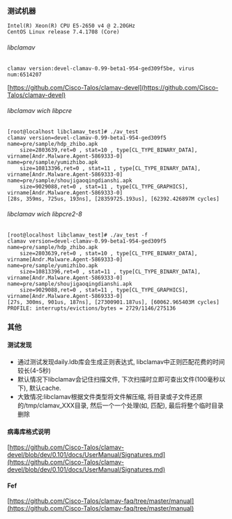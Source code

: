 ### 测试机器
```
Intel(R) Xeon(R) CPU E5-2650 v4 @ 2.20GHz
CentOS Linux release 7.4.1708 (Core)
```
###### libclamav
```
clamav version:devel-clamav-0.99-beta1-954-ged309f5be, virus num:6514207

```
[https://github.com/Cisco-Talos/clamav-devel](https://github.com/Cisco-Talos/clamav-devel)

###### libclamav wich libpcre

```
[root@localhost libclamav_test]# ./av_test
clamav version=devel-clamav-0.99-beta1-954-ged309f5
name=pre/sample/hdp_zhibo.apk
	size=2803639,ret=0 , stat=10 , type[CL_TYPE_BINARY_DATA], virname[Andr.Malware.Agent-5869333-0]
name=pre/sample/yumizhibo.apk
	size=10813396,ret=0 , stat=11 , type[CL_TYPE_BINARY_DATA], virname[Andr.Malware.Agent-5869333-0]
name=pre/sample/shoujigaoqingdianshi.apk
	size=9029088,ret=0 , stat=11 , type[CL_TYPE_GRAPHICS], virname[Andr.Malware.Agent-5869333-0]
[28s, 359ms, 725us, 193ns], [28359725.193us], [62392.426897M cycles]

```

###### libclamav wich libpcre2-8
```
[root@localhost libclamav_test]# ./av_test -f
clamav version=devel-clamav-0.99-beta1-954-ged309f5
name=pre/sample/hdp_zhibo.apk
	size=2803639,ret=0 , stat=10 , type[CL_TYPE_BINARY_DATA], virname[Andr.Malware.Agent-5869333-0]
name=pre/sample/yumizhibo.apk
	size=10813396,ret=0 , stat=11 , type[CL_TYPE_BINARY_DATA], virname[Andr.Malware.Agent-5869333-0]
name=pre/sample/shoujigaoqingdianshi.apk
	size=9029088,ret=0 , stat=11 , type[CL_TYPE_GRAPHICS], virname[Andr.Malware.Agent-5869333-0]
[27s, 300ms, 901us, 187ns], [27300901.187us], [60062.965403M cycles]
PROFILE: interrupts/evictions/bytes = 2729/1146/275136

```

### 其他
#### 测试发现
- 通过测试发现daily.ldb库会生成正则表达式, libclamav中正则匹配花费的时间较长(4-5秒)
- 默认情况下libclamav会记住扫描文件, 下次扫描时立即可查出文件(100毫秒以下), 默认cache.
- 大致情况:libclamav根据文件类型将文件解压缩, 将目录或子文件还原的/tmp/clamav_XXX目录, 然后一个一个处理(如, 匹配), 最后将整个临时目录删除
#### 病毒库格式说明
[https://github.com/Cisco-Talos/clamav-devel/blob/dev/0.101/docs/UserManual/Signatures.md](https://github.com/Cisco-Talos/clamav-devel/blob/dev/0.101/docs/UserManual/Signatures.md)

#### Fef
[https://github.com/Cisco-Talos/clamav-faq/tree/master/manual](https://github.com/Cisco-Talos/clamav-faq/tree/master/manual)